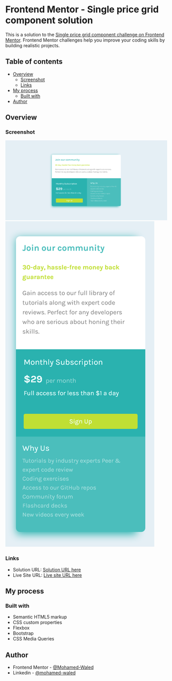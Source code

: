 # Frontend Mentor - Single price grid component solution

This is a solution to the [Single price grid component challenge on Frontend Mentor](https://www.frontendmentor.io/challenges/single-price-grid-component-5ce41129d0ff452fec5abbbc). Frontend Mentor challenges help you improve your coding skills by building realistic projects. 

## Table of contents

- [Overview](#overview)
  - [Screenshot](#screenshot)
  - [Links](#links)
- [My process](#my-process)
  - [Built with](#built-with)
- [Author](#author)

## Overview

### Screenshot

![](images/Screenshot%202022-04-14%20at%2017-21-28%20Frontend%20Mentor%20Single%20Price%20Grid%20Component.png)
![](images/Screenshot%202022-04-14%20at%2017-21-41%20Frontend%20Mentor%20Single%20Price%20Grid%20Component.png)

### Links

- Solution URL: [Solution URL here]()
- Live Site URL: [Live site URL here](https://mohamed-waled.github.io/Single-Price-Grid-Component/)

## My process

### Built with

- Semantic HTML5 markup
- CSS custom properties
- Flexbox
- Bootstrap
- CSS Media Queries

## Author

- Frontend Mentor - [@Mohamed-Waled](https://www.frontendmentor.io/profile/Mohamed-Waled)
- Linkedin - [@mohamed-waled](https://www.linkedin.com/in/mohamed-waled-82a51a1bb/)